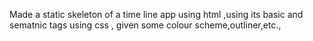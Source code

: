 Made a static skeleton of a time line app using html ,using its basic and sematnic tags 
using css , given some colour scheme,outliner,etc.,
